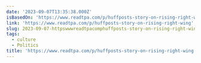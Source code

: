```yaml
---
date: '2023-09-07T13:35:38.000Z'
isBasedOn: 'https://www.readtpa.com/p/huffposts-story-on-rising-right-wing'
link: 'https://www.readtpa.com/p/huffposts-story-on-rising-right-wing'
slug: 2023-09-07-httpswwwreadtpacomphuffposts-story-on-rising-right-wing
tags:
  - culture
  - Politics
title: 'https://www.readtpa.com/p/huffposts-story-on-rising-right-wing'
---
```


